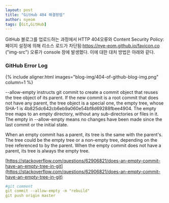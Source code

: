 ```yaml
---
layout: post
title: "GitHub 404 해결방법"
author: nyeom
tags: [Git,GitHub]
---
```


GitHub 블로그를 업로드하는 과정에서 HTTP 404오류와 Content Security Policy:페이지 설정에 의해 리소스 로드가 차단됨:https://nye-eom.github.io/favicon.co ("img-src") 오류가 console 창에 발생했다. 이에 대한 대처 방법은 아래와 같다.

### GitHub Error Log
{% include aligner.html images="blog-img/404-of-github-blog-img.png" column=1 %}

--allow-empty instructs git commit to create a commit object that reuses the tree object of its parent. If the new commit is a root commit that does not have any parent, the tree object is a special one, the empty tree, whose SHA-1 is 4b825dc642cb6eb9a060e54bf8d69288fbee4904. The empty tree maps to an empty directory, without any sub-directories or files in it. The empty in --allow-empty means no changes have been made since the last commit or the initial state.

When an empty commit has a parent, its tree is the same with the parent's. The tree could be the empty tree or a non-empty tree, depending on the tree referenced to by the parent. When the empty commit does not have a parent, its tree is always the empty tree.

[https://stackoverflow.com/questions/62906821/does-an-empty-commit-have-an-empty-tree-in-git](https://stackoverflow.com/questions/62906821/does-an-empty-commit-have-an-empty-tree-in-git)

```yml
#git comment
git commit --allow-empty -m "rebuild"
git push origin master
```